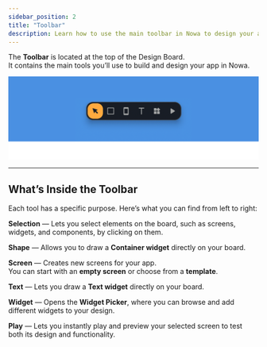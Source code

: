 ```yaml
---
sidebar_position: 2
title: "Toolbar"
description: Learn how to use the main toolbar in Nowa to design your app.
---
```


The **Toolbar** is located at the top of the Design Board.  
It contains the main tools you’ll use to build and design your app in Nowa.

![](/img/designer/Pasted-image-20251001100204.png)

---

## What’s Inside the Toolbar

Each tool has a specific purpose. Here’s what you can find from left to right:

**Selection** — Lets you select elements on the board, such as screens, widgets, and components, by clicking on them.  

**Shape** — Allows you to draw a **Container widget** directly on your board.  

**Screen** — Creates new screens for your app.  
You can start with an **empty screen** or choose from a **template**.  

**Text** — Lets you draw a **Text widget** directly on your board.  

**Widget** — Opens the **Widget Picker**, where you can browse and add different widgets to your design.  

**Play** — Lets you instantly play and preview your selected screen to test both its design and functionality.
